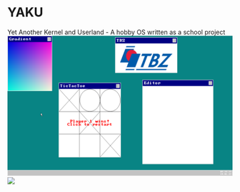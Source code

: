 # YAKU

Yet Another Kernel and Userland - A hobby OS written as a school project
<img src="https://github.com/TimonGaertner/yaku/blob/main/desktop.png?raw=true" />
<img src="https://i.imgur.com/qCBxCRp.gif"/>
